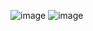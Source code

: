 ![image](https://github.com/htzxd/introducaoResponsividade/assets/166336496/4c7994b6-b8ec-442f-aaf8-02e5acdde1d3)
![image](https://github.com/htzxd/introducaoResponsividade/assets/166336496/839085b7-62c0-4ab7-8c82-3109ac291507)
